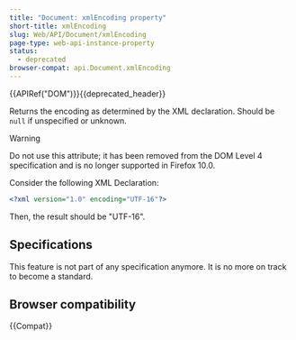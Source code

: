 ```yaml
---
title: "Document: xmlEncoding property"
short-title: xmlEncoding
slug: Web/API/Document/xmlEncoding
page-type: web-api-instance-property
status:
  - deprecated
browser-compat: api.Document.xmlEncoding
---
```


{{APIRef("DOM")}}{{deprecated_header}}

Returns the encoding as determined by the XML declaration. Should be `null` if unspecified or unknown.

> [!WARNING]
> Do not use this attribute; it has been removed from the DOM Level 4 specification and is no longer supported in Firefox 10.0.

Consider the following XML Declaration:

```xml
<?xml version="1.0" encoding="UTF-16"?>
```

Then, the result should be "UTF-16".

## Specifications

This feature is not part of any specification anymore. It is no more on track to become a standard.

## Browser compatibility

{{Compat}}
